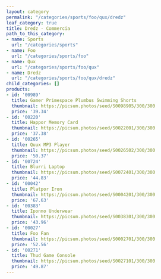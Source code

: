 ```yaml
---
layout: category
permalink: "/categories/sports/foo/qux/dredz"
leaf_category: true
title: Dredz - Commercia
path_to_this_category:
- name: Sports
  url: "/categories/sports"
- name: Foo
  url: "/categories/sports/foo"
- name: Qux
  url: "/categories/sports/foo/qux"
- name: Dredz
  url: "/categories/sports/foo/qux/dredz"
child_categories: []
products:
- id: '00989'
  title: Gamer Primespace Plumbus Swimming Shorts
  thumbnail: https://picsum.photos/seed/S0098905/300/300
  price: '39.34'
- id: '00220'
  title: Happor Memory Card
  thumbnail: https://picsum.photos/seed/S0022001/300/300
  price: '37.38'
- id: '00265'
  title: Quux MP3 Player
  thumbnail: https://picsum.photos/seed/S0026502/300/300
  price: '50.37'
- id: '00724'
  title: Blurri Laptop
  thumbnail: https://picsum.photos/seed/S0072401/300/300
  price: '44.83'
- id: '00042'
  title: Platpor Iron
  thumbnail: https://picsum.photos/seed/S0004201/300/300
  price: '67.63'
- id: '00383'
  title: Iponno Underwear
  thumbnail: https://picsum.photos/seed/S0038301/300/300
  price: '43.96'
- id: '00027'
  title: Foo Fan
  thumbnail: https://picsum.photos/seed/S0002701/300/300
  price: '52.56'
- id: '00271'
  title: Thud Game Console
  thumbnail: https://picsum.photos/seed/S0027101/300/300
  price: '49.87'
---
```

